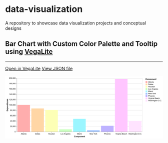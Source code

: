 # data-visualization
A repository to showcase data visualization projects and conceptual designs

<h2>Bar Chart with Custom Color Palette and Tooltip using <a href="https://vega.github.io/vega-lite/">VegaLite</a> </h2>
<hr>
<a href="https://vega.github.io/editor/?#/url/vega-lite/N4IgJAzgxgFgpgWwIYgFwhgF0wBwqgegIDc4BzJAOjIEtMYBXAI0poHsDp5kTykBaADZ04JAKyUAVhDYA7EABoQAEzjQATjRyZ289AEEABBBoIcguIaZJ1h2DcyGA7nRiHETOMtXLDypJhUiiAuyvRoAOwADFFK8DRkWGgAzDFK-oFooMRIggxqaADaoADCbGZycLKYaCAAMmwQhvqyZHAWEMEAogAeOFXKdAzqBagAnDFRAL4KpeU4ldW1AHJwToYAmmzqANbdfQNDI52oYmIxM3MVslU16ADqSBAwNK2YcoYAIpQllPv9skGmGGowALJNprMQGVrrdavpMIIkNUUEpegCgSCTgBGCGQq4LG5LdAACTYDAg73kaIOgKOowAHLiLlCYYS4egAAowNhVGg9f6HYHHNAAJlFk0u0PmizuIAAsjQkAgaIK6cKwQzJayZUS5Z9ckjOjSMfSTgzoiyCbLagA1GjqWiyJWGABCcCQsDVmJFqGxY0t0wAujMQMhdrVrOpglUoGxBq0siABahQAAzGjtZS1Nk2pSYACe-VqsnKr1ywSQPRoJ1ASM8ghaZAsaGmoYLSYzWdq6KFWOCheL6AAjgxkTpAjpSCBQ+82IIdDhO5nBNn0L31f380W4LVR+O6AEaNPQ3HBNtl930Lm9cFoLld6mQOpkW0iiAAMRptNIfzZpRfmmygAGxIGIwRfso35MMBEFQEg0FphBYxMGmwHfhBSBRFAoIYQBTDKEwop4Z+35QOhSEAd+cDJBhIZTAxQA">Open in VegaLite</button></a> <a href="vega-lite/color-customization">View JSON file</button></a>
<br>
<br>
<img src="vega-lite/color-changes.png">



